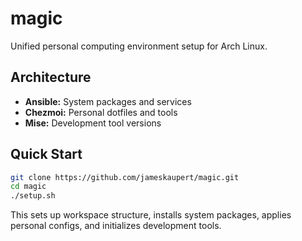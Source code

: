 # magic

Unified personal computing environment setup for Arch Linux.

## Architecture

- **Ansible:** System packages and services
- **Chezmoi:** Personal dotfiles and tools  
- **Mise:** Development tool versions

## Quick Start

```bash
git clone https://github.com/jameskaupert/magic.git
cd magic
./setup.sh
```

This sets up workspace structure, installs system packages, applies personal configs, and initializes development tools.
